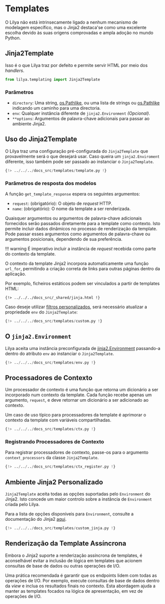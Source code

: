 # Templates

O Lilya não está intrinsecamente ligado a nenhum mecanismo de modelagem específico, mas o Jinja2 destaca'se como uma excelente escolha devido às suas origens comprovadas e ampla adoção no mundo Python.

## Jinja2Template

Isso é o que Lilya traz por defeito e permite servir HTML por meio dos *handlers*.

```python
from lilya.templating import Jinja2Template
```

### Parâmetros

- `directory`: Uma string, [os.Pathlike][pathlike], ou uma lista de strings ou [os.Pathlike][pathlike] indicando um caminho para uma directoria.
- `env`: Qualquer instância diferente de `jinja2.Environment` *(Opcional)*.
- `**options`: Argumentos de palavra-chave adicionais para passar ao ambiente Jinja2.

## Uso do Jinja2Template

O Lilya traz uma configuração pré-configurada do `Jinja2Template` que provavelmente será o que desejará usar. Caso queira um `jinja2.Enviroment` diferente,
isso também pode ser passado ao instanciar o `Jinja2Template`.

```python
{!> ../../../docs_src/templates/template.py !}
```

### Parâmetros de resposta dos modelos

A função `get_template_response` espera os seguintes argumentos:

- `request`: (obrigatório): O objeto de *request* HTTP.
- `name`: (obrigatório): O nome da template a ser renderizada.

Quaisquer argumentos ou argumentos de palavra-chave adicionais fornecidos serão passados diretamente para a template como contexto.
Isto permite incluir dados dinâmicos no processo de renderização da template. Pode passar esses argumentos como argumentos de palavra-chave ou argumentos posicionais, dependendo de sua preferência.

!!! warning
    É imperativo incluir a instância de *request* recebida como parte do contexto da template.

O contexto da template Jinja2 incorpora automaticamente uma função `url_for`, permitindo a criação correta de links para outras páginas dentro da aplicação.

Por exemplo, ficheiros estáticos podem ser vinculados a partir de templates HTML:

```jinja
{!> ../../../docs_src/_shared/jinja.html !}
```

Caso deseje utilizar [filtros personalizados][jinja2], será necessário atualizar a propriedade `env` do `Jinja2Template`:

```python
{!> ../../../docs_src/templates/custom.py !}
```

## O `jinja2.Environment`

Lilya aceita uma instância preconfigurada de [jinja2.Environment](https://jinja.palletsprojects.com/en/3.0.x/api/#api) passando-a dentro do atributo `env` ao instanciar o `Jinja2Template`.

```python
{!> ../../../docs_src/templates/env.py !}
```

## Processadores de Contexto

Um processador de contexto é uma função que retorna um dicionário a ser incorporado num contexto da template. Cada função recebe apenas um argumento, `request`,
e deve retornar um dicionário a ser adicionado ao contexto.

Um caso de uso típico para processadores da template é aprimorar o contexto da template com variáveis compartilhadas.

```python
{!> ../../../docs_src/templates/ctx.py !}
```

### Registrando Processadores de Contexto

Para registrar processadores de contexto, passe-os para o argumento `context_processors` da classe `Jinja2Template`.

```python
{!> ../../../docs_src/templates/ctx_register.py !}
```

## Ambiente Jinja2 Personalizado

`Jinja2Template` aceita todas as opções suportadas pelo `Environment` do Jinja2. Isto concede um maior controlo sobre a instância de `Environment` criada pelo Lilya.

Para a lista de opções disponíveis para `Environment`, consulte a documentação do Jinja2 [aqui](https://jinja.palletsprojects.com/en/3.0.x/api/#jinja2.Environment).

```python
{!> ../../../docs_src/templates/custom_jinja.py !}
```

## Renderização da Template Assíncrona

Embora o Jinja2 suporte a renderização assíncrona de templates, é aconselhável evitar a inclusão de lógica em templates que acionem consultas de base de dados ou outras operações de I/O.

Uma prática recomendada é garantir que os endpoints lidem com todas as operações de I/O. Por exemplo, execute consultas de base de dados dentro da *view* e inclua os resultados finais no contexto. Esta abordagem ajuda a manter as templates focados na lógica de apresentação, em vez de operações de I/O.

[jinja2]: https://jinja.palletsprojects.com/en/3.0.x/api/?highlight=environment#writing-filters
[pathlike]: https://docs.python.org/3/library/os.html#os.PathLike
